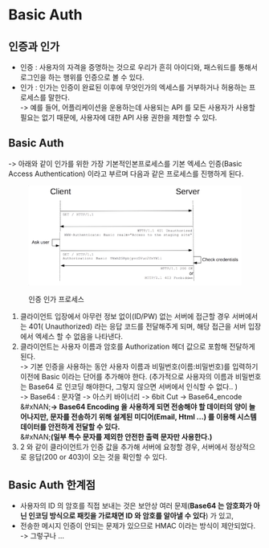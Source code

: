 # Basic Auth

## 인증과 인가

* 인증 : 사용자의 자격을 증명하는 것으로 우리가 흔히 아이디와, 패스워드를 통해서 로그인을 하는 행위를 인증으로 볼 수 있다.
* 인가 : 인가는 인증이 완료된 이후에 무엇인가의 엑세스를 거부하거나 허용하는 프로세스를 말한다.\
  -> 예를 들어, 어플리케이션을 운용하는데 사용되는 API 를 모든 사용자가 사용할 필요는 없기 때문에, 사용자에 대한 API 사용 권한을 제한할 수 있다.

## Basic Auth

-> 아래와 같이 인가를 위한 가장 기본적인본프로세스를 기본 엑세스 인증(Basic Access Authentication) 이라고 부르며 다음과 같은 프로세스를 진행하게 된다.

<figure><img src="../.gitbook/assets/image (50).png" alt=""><figcaption><p>인증 인가 프로세스</p></figcaption></figure>

1. 클라이언트 입장에서 아무런 정보 없이(ID/PW) 없는 서버에 접근할 경우 서버에서는 401( Unauthorized) 라는 응답 코드를 전달해주게 되며, 해당 접근을 서버 입장에서 엑세스 할 수 없음을 나타낸다.
2. 클라이언트는 사용자 이름과 암호를 Authorization 헤더 값으로 포함해 전달하게 된다.\
   -> 기본 인증을 사용하는 동안 사용자 이름과 비밀번호(이름:비밀번호)를 입력하기 이전에 Basic 이라는 단어를 추가해야 한다. (추가적으로 사용자의 이름과 비밀번호는 Base64 로 인코딩 해야한다, 그렇지 않으면 서버에서 인식할 수 없다.. )\
   -> Base64 : 문자열 -> 아스키 바이너리 -> 6bit Cut -> Base64\_encode\
   &#xNAN;**-> Base64 Encoding 을 사용하게 되면 전송해야 할 데이터의 양이 늘어나지만, 문자를 전송하기 위해 설계된 미디어(Email, Html ...) 를 이용해 시스템 데이터를 안전하게 전달할 수 있다.**\
   &#xNAN;**(일부 특수 문자를 제외한 안전한 출력 문자만 사용한다.)**
3. 2 와 같이 클라이언트가 인증 값을 추가해 서버에 요청할 경우, 서버에서 정상적으로 응답(200 or 403)이 오는 것을 확인할 수 있다.

## Basic Auth 한계점

* 사용자의 ID 의 암호를 직접 보내는 것은 보안상 여러 문제(**Base64 는 암호화가 아닌 인코딩 방식으로 패킷을 가로채면 ID 와 암호를 알아낼 수 있다**) 가 있고,
* 전송한 메시지 인증이 안되는 문제가 있으므로 HMAC 이라는 방식이 제안되었다.\
  -> 그렇구나 ...

